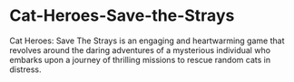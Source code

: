 # Cat-Heroes-Save-the-Strays

Cat Heroes: Save The Strays is an engaging and heartwarming game that revolves around the daring adventures of a mysterious individual who embarks upon a journey of thrilling missions to rescue random cats in distress. 
